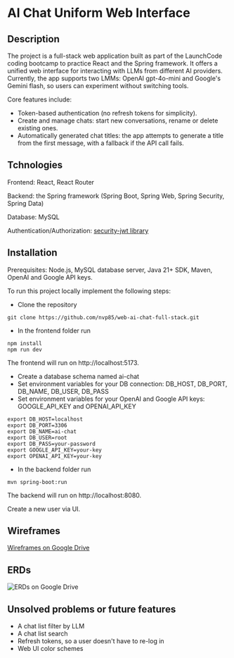 # AI Chat Uniform Web Interface

## Description

The project is a full-stack web application built as part of the LaunchCode coding bootcamp to practice React and the Spring framework. 
It offers a unified web interface for interacting with LLMs from different AI providers. Currently, the app supports two LMMs: OpenAI gpt-4o-mini and Google's Gemini flash, so users can experiment without switching tools.

Core features include:
- Token-based authentication (no refresh tokens for simplicity).
- Create and manage chats: start new conversations, rename or delete existing ones.
- Automatically generated chat titles: the app attempts to generate a title from the first message, with a fallback if the API call fails.

## Tchnologies

Frontend: React, React Router

Backend: the Spring framework (Spring Boot, Spring Web, Spring Security, Spring Data) 

Database: MySQL

Authentication/Authorization: [security-jwt library](https://github.com/bratkartoffel/security-jwt) 

## Installation

Prerequisites: Node.js, MySQL database server, Java 21+ SDK, Maven, OpenAI and Google API keys.

To run this project locally implement the following steps:

* Clone the repository
```
git clone https://github.com/nvp85/web-ai-chat-full-stack.git
```
* In the frontend folder run
```
npm install
npm run dev
```
The frontend will run on http://localhost:5173.
* Create a database schema named ai-chat
* Set environment variables for your DB connection: DB_HOST, DB_PORT, DB_NAME, DB_USER, DB_PASS
* Set environment variables for your OpenAI and Google API keys: GOOGLE_API_KEY and OPENAI_API_KEY
```
export DB_HOST=localhost
export DB_PORT=3306
export DB_NAME=ai-chat
export DB_USER=root
export DB_PASS=your-password
export GOOGLE_API_KEY=your-key
export OPENAI_API_KEY=your-key
```
* In the backend folder run
```
mvn spring-boot:run
```
The backend will run on http://localhost:8080.

Create a new user via UI.
## Wireframes

[Wireframes on Google Drive](https://drive.google.com/file/d/1aWjO8r3u8KOvoDtXZWIhaTN33A3SepHR/view?usp=sharing)

## ERDs

![ERDs on Google Drive](https://drive.google.com/uc?id=1HPdFyrj9XHg-c_zeY-l42cM2erZVPMZb)

## Unsolved problems or future features

- A chat list filter by LLM
- A chat list search
- Refresh tokens, so a user doesn't have to re-log in
- Web UI color schemes

